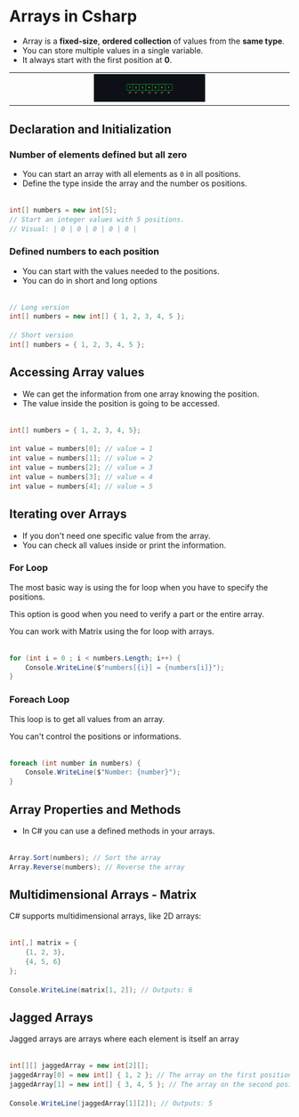 # Arrays in Csharp

- Array is a **fixed-size**, **ordered collection** of values from the **same type**.
- You can store multiple values in a single variable.
- It always start with the first position at **0**.

<table align="center"><tr><td align="center" width="9999">
    <img src="images/Arrays/1.png" width="200">
</td></tr></table>

## Declaration and Initialization

### Number of elements defined but all zero

- You can start an array with all elements as `0` in all positions.
- Define the type inside the array and the number os positions.

```csharp

int[] numbers = new int[5];
// Start an integer values with 5 positions.
// Visual: | 0 | 0 | 0 | 0 | 0 |

```

### Defined numbers to each position

- You can start with the values needed to the positions.
- You can do in short and long options

```csharp

// Long version
int[] numbers = new int[] { 1, 2, 3, 4, 5 };

// Short version
int[] numbers = { 1, 2, 3, 4, 5 };

```

## Accessing Array values

- We can get the information from one array knowing the position.
- The value inside the position is going to be accessed.

```csharp

int[] numbers = { 1, 2, 3, 4, 5};

int value = numbers[0]; // value = 1
int value = numbers[1]; // value = 2
int value = numbers[2]; // value = 3
int value = numbers[3]; // value = 4
int value = numbers[4]; // value = 5

```

## Iterating over Arrays

- If you don't need one specific value from the array.
- You can check all values inside or print the information.

### For Loop

The most basic way is using the for loop when you have to specify the positions.

This option is good when you need to verify a part or the entire array.

You can work with Matrix using the for loop with arrays.

```csharp

for (int i = 0 ; i < numbers.Length; i++) {
    Console.WriteLine($"numbers[{i}] = {numbers[i]}");
}

```

### Foreach Loop

This loop is to get all values from an array.

You can't control the positions or informations.

```csharp

foreach (int number in numbers) {
    Console.WriteLine($"Number: {number}");
}

```

## Array Properties and Methods

- In C# you can use a defined methods in your arrays.

```csharp

Array.Sort(numbers); // Sort the array
Array.Reverse(numbers); // Reverse the array

```

## Multidimensional Arrays - Matrix

C# supports multidimensional arrays, like 2D arrays:

```csharp

int[,] matrix = {
    {1, 2, 3},
    {4, 5, 6}
};

Console.WriteLine(matrix[1, 2]); // Outputs: 6


```

## Jagged Arrays

Jagged arrays are arrays where each element is itself an array

```csharp

int[][] jaggedArray = new int[2][];
jaggedArray[0] = new int[] { 1, 2 }; // The array on the first position
jaggedArray[1] = new int[] { 3, 4, 5 }; // The array on the second position

Console.WriteLine(jaggedArray[1][2]); // Outputs: 5

```

